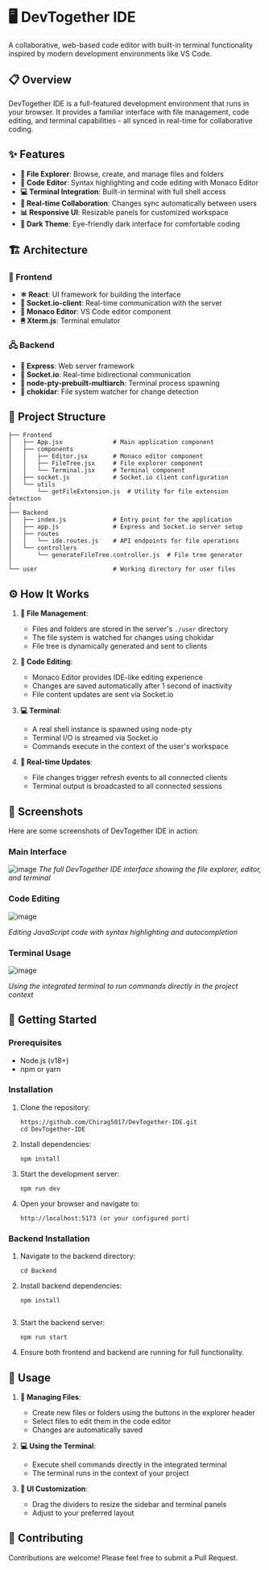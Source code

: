 # 🖥️ DevTogether IDE

A collaborative, web-based code editor with built-in terminal functionality inspired by modern development environments like VS Code.

## 📋 Overview

DevTogether IDE is a full-featured development environment that runs in your browser. It provides a familiar interface with file management, code editing, and terminal capabilities - all synced in real-time for collaborative coding.

## ✨ Features

- **📁 File Explorer**: Browse, create, and manage files and folders
- **📝 Code Editor**: Syntax highlighting and code editing with Monaco Editor
- **💻 Terminal Integration**: Built-in terminal with full shell access
- **🔄 Real-time Collaboration**: Changes sync automatically between users
- **📊 Responsive UI**: Resizable panels for customized workspace
- **🌙 Dark Theme**: Eye-friendly dark interface for comfortable coding

## 🏗️ Architecture

### 🎨 Frontend

- **⚛️ React**: UI framework for building the interface
- **🔌 Socket.io-client**: Real-time communication with the server
- **🧠 Monaco Editor**: VS Code editor component
- **🖲️ Xterm.js**: Terminal emulator

### 🖧 Backend

- **🚂 Express**: Web server framework
- **🔄 Socket.io**: Real-time bidirectional communication
- **🧩 node-pty-prebuilt-multiarch**: Terminal process spawning
- **👀 chokidar**: File system watcher for change detection

## 📁 Project Structure

```
├── Frontend
│   ├── App.jsx              # Main application component
│   ├── components
│   │   ├── Editor.jsx       # Monaco editor component
│   │   ├── FileTree.jsx     # File explorer component
│   │   └── Terminal.jsx     # Terminal component
│   ├── socket.js            # Socket.io client configuration
│   └── utils
│       └── getFileExtension.js  # Utility for file extension detection
│
├── Backend
│   ├── index.js             # Entry point for the application
│   ├── app.js               # Express and Socket.io server setup
│   ├── routes
│   │   └── ide.routes.js    # API endpoints for file operations
│   └── controllers
│       └── generateFileTree.controller.js  # File tree generator
│
└── user                     # Working directory for user files
```

## ⚙️ How It Works

1. **📁 File Management**:
   - Files and folders are stored in the server's `./user` directory
   - The file system is watched for changes using chokidar
   - File tree is dynamically generated and sent to clients

2. **📝 Code Editing**:
   - Monaco Editor provides IDE-like editing experience
   - Changes are saved automatically after 1 second of inactivity
   - File content updates are sent via Socket.io

3. **💻 Terminal**:
   - A real shell instance is spawned using node-pty
   - Terminal I/O is streamed via Socket.io
   - Commands execute in the context of the user's workspace

4. **🔄 Real-time Updates**:
   - File changes trigger refresh events to all connected clients
   - Terminal output is broadcasted to all connected sessions

## 📸 Screenshots

Here are some screenshots of DevTogether IDE in action:

### Main Interface
![image](https://github.com/user-attachments/assets/487d0ed2-c400-459e-ade7-80b962b41d89)
*The full DevTogether IDE interface showing the file explorer, editor, and terminal*

### Code Editing
![image](https://github.com/user-attachments/assets/9bcbdea0-d748-47a1-87a8-8ce4c705f6c7)

*Editing JavaScript code with syntax highlighting and autocompletion*

### Terminal Usage
![image](https://github.com/user-attachments/assets/1c48d1ca-1f0e-4779-b373-86026c141c9c)

*Using the integrated terminal to run commands directly in the project context*

<!-- ### Collaborative Editing
![Real-time Collaboration](/api/placeholder/800/450)
*Multiple users working on the same file simultaneously* -->

## 🚀 Getting Started

### Prerequisites

- Node.js (v18+)
- npm or yarn

### Installation

1. Clone the repository:
   ```
   https://github.com/Chirag5017/DevTogether-IDE.git
   cd DevTogether-IDE
   ```

2. Install dependencies:
   ```
   npm install
   ```

3. Start the development server:
   ```
   npm run dev
   ```

4. Open your browser and navigate to:
   ```
   http://localhost:5173 (or your configured port)
   ```

### Backend Installation

1. Navigate to the backend directory:
   ```
   cd Backend
   ```

2. Install backend dependencies:
   ```
   npm install
   ```
   ```

3. Start the backend server:
   ```
   npm run start
   ```

4. Ensure both frontend and backend are running for full functionality.

## 📖 Usage

1. **📁 Managing Files**:
   - Create new files or folders using the buttons in the explorer header
   - Select files to edit them in the code editor
   - Changes are automatically saved

2. **💻 Using the Terminal**:
   - Execute shell commands directly in the integrated terminal
   - The terminal runs in the context of your project

3. **🔧 UI Customization**:
   - Drag the dividers to resize the sidebar and terminal panels
   - Adjust to your preferred layout

## 👥 Contributing

Contributions are welcome! Please feel free to submit a Pull Request.
